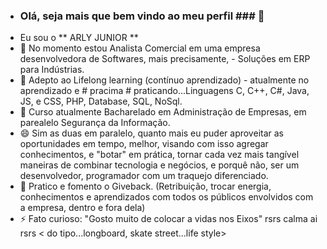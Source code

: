 - ### Olá, seja mais que bem vindo ao meu perfil ### 👋
- Eu sou o ** ARLY JUNIOR ** 
- 🔭 No momento estou Analista Comercial em uma empresa desenvolvedora de Softwares, mais precisamente, - Soluções em ERP para Indústrias.    
- 🌱 Adepto ao Lifelong learning (contínuo aprendizado) - atualmente no aprendizado e # pracima # praticando...Linguagens C, C++, C#, Java, JS, e CSS, PHP, Database, SQL, NoSql.
- 👯 Curso atualmente Bacharelado em Administração de Empresas, em parealelo Segurança da Informação. 
- 😄 Sim as duas em paralelo, quanto mais eu puder aproveitar as oportunidades em tempo, melhor, visando com isso agregar conhecimentos, e "botar" em prática, tornar cada vez mais tangível maneiras de combinar tecnologia e negócios, e porquê não, ser um desenvolvedor, programador com um traquejo diferenciado. 
- 💬 Pratico e fomento o Giveback. (Retribuição, trocar energia, conhecimentos e aprendizados com todos os públicos envolvidos com a empresa, dentro e fora dela)
- ⚡ Fato curioso: "Gosto muito de colocar a vidas nos Eixos" rsrs calma ai rsrs < do tipo...longboard, skate street...life style>

